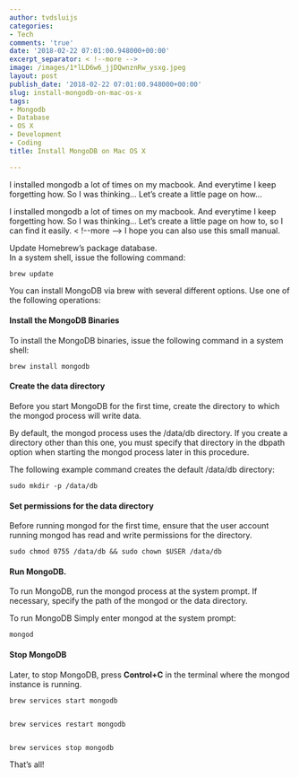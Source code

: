 ```yaml
---
author: tvdsluijs
categories:
- Tech
comments: 'true'
date: '2018-02-22 07:01:00.948000+00:00'
excerpt_separator: < !--more -->
image: /images/1*lLD6w6_jjDQwnznRw_ysxg.jpeg
layout: post
publish_date: '2018-02-22 07:01:00.948000+00:00'
slug: install-mongodb-on-mac-os-x
tags:
- Mongodb
- Database
- OS X
- Development
- Coding
title: Install MongoDB on Mac OS X

---
```

I installed mongodb a lot of times on my macbook. And everytime I keep
forgetting how. So I was thinking… Let’s create a little page on how…

I installed mongodb a lot of times on my macbook. And everytime I keep
forgetting how. So I was thinking… Let’s create a little page on how to, so I
can find it easily.
< !--more -->
I hope you can also use this small manual.

Update Homebrew’s package database.  
In a system shell, issue the following command:



    brew update

You can install MongoDB via brew with several different options. Use one of
the following operations:

#### Install the MongoDB Binaries

To install the MongoDB binaries, issue the following command in a system
shell:



    brew install mongodb

#### Create the data directory

Before you start MongoDB for the first time, create the directory to which the
mongod process will write data.

By default, the mongod process uses the /data/db directory. If you create a
directory other than this one, you must specify that directory in the dbpath
option when starting the mongod process later in this procedure.

The following example command creates the default /data/db directory:



    sudo mkdir -p /data/db

#### Set permissions for the data directory

Before running mongod for the first time, ensure that the user account running
mongod has read and write permissions for the directory.



    sudo chmod 0755 /data/db && sudo chown $USER /data/db

#### Run MongoDB.

To run MongoDB, run the mongod process at the system prompt. If necessary,
specify the path of the mongod or the data directory.

To run MongoDB Simply enter mongod at the system prompt:



    mongod

#### Stop MongoDB

Later, to stop MongoDB, press **Control+C** in the terminal where the mongod
instance is running.



    brew services start mongodb


    brew services restart mongodb


    brew services stop mongodb

That’s all!
